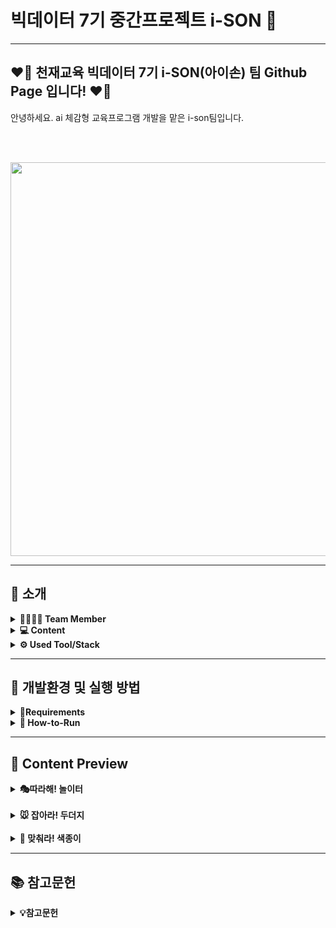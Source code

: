 # 빅데이터 7기 중간프로젝트 i-SON 👋
- - -
## **❤️‍🔥 천재교육 빅데이터 7기 i-SON(아이손) 팀 Github Page 입니다! ❤️‍🔥** 
안녕하세요. ai 체감형 교육프로그램 개발을 맡은 i-son팀입니다. 



<br>

<br>
<p align="left">
  <img src=https://github.com/sunny7319/Hands_MediaPipe_project/assets/112309620/b554d8c6-7b6c-4d5a-9b91-c6f864487d60 width = "630px">
</p>

- - -
## **🤍 소개**

<details>
<summary> <b>👨‍👨‍👧‍👦 Team Member</b></summary><br>
  


</br>
<table>
  <tr>
    <td align="center">
      <a href="https://github.com/bgmbgm94">
        <img src="https://github.com/bgmbgm94.png" width="150px;" alt="경만"/>
        <br />
        <sub><b>👑 백경만</b><br>🙋‍♂️ 모델 구현 및 발표</sub>
      </a>
    </td>
    <td align="center">
      <a href="https://github.com/choijouneun">
        <img src="https://github.com/choijouneun.png" width="150px;" alt="종은"/>
        <br />
        <sub><b>최종은</b><br>🙋‍♂️ 모델 구현 및 깃허브 관리</sub>
      </a>
    </td>
    <td align="center">
      <a href="https://github.com/LeeMin-a">
        <img src="https://github.com/LeeMin-a.png" width="150px;" alt="민아"/>
        <br />
        <sub><b>이민아</b><br>🙋‍♀️ 웹 개발</sub>
      </a>
    </td>
  </tr>
  <tr>
    <td align="center">
      <a href="https://github.com/sunny7319">
        <img src="https://github.com/sunny7319.png" width="150px;" alt="선영"/>
        <br />
        <sub><b>민선영</b><br>🙋‍♀️ 웹개발 및 깃허브 관리</sub>
      </a>
    </td>
    <td align="center">
      <a href="https://github.com/hanaSummer0701">
        <img src="https://github.com/hanaSummer0701.png" width="150px;" alt="하나"/>
        <br />
        <sub><b>장하나</b><br>🙋‍♀️ 데이터 엔지니어링 및 ppt 제작</sub>
      </a>
    </td>
    <td align="center">
      <a href="https://github.com/pch229">
        <img src="https://github.com/pch229.png" width="150px;" alt="찬혁"/>
        <br />
        <sub><b>박찬혁</b><br>🙋‍♂️ 데이터 엔지니어링 및 보고서 작성</sub>
      </a>
    </td>
  </tr>
</table>
</details>

<details>
<summary> <b>💻 Content</b></summary><br>

</br>

-  따라해! 놀이터 : 웹캠을 활용하여 유아들이 손을 통해 미리 학습된 그림자(개,고양이,나무,돌,해,...) 모양을 인식하면 해당 그림자에 맞는 이미지가 생성되는 게임으로, 5-7세 아이들의 소근육 발달에 도움을 준다. 

- 잡아라! 두더지 : 게임 내에 나타난 두더지 이미지
  
- 맞춰라! 색종이 : 게임내에 나타난 이미지를 보고 한글 교구를 이용하여 단어를 조합하는 게임으로, 5-7세 아이들의 언어발달과 더불어 한글 교구를 통한 소근육 발달에 도움을 준다.
</details>


<details>
<summary> <b>⚙️ Used Tool/Stack</b></summary><br>

</br>
<p align="left">


<img alt="Python" src ="https://img.shields.io/badge/Python-3776AB.svg?&style=for-the-badge&logo=Python&logoColor=white"/>
<img alt="TensorFlow" src ="https://img.shields.io/badge/TensorFlow-1677FF.svg?&style=for-the-badge&logo=TensorFlow&logoColor=black"/>
<img alt="Jupyter" src ="https://img.shields.io/badge/Jupyter-F37626.svg?&style=for-the-badge&logo=Jupyter&logoColor=white"/>
<img alt="OpenCV" src ="https://img.shields.io/badge/OpenCV-5C3EE8.svg?&style=for-the-badge&logo=OpenCV&logoColor=white"/>
<img alt="OpenAI" src ="https://img.shields.io/badge/OpenAI-412991.svg?&style=for-the-badge&logo=OpenAI&logoColor=white"/>
<img alt="Anaconda" src ="https://img.shields.io/badge/Anaconda-44A833.svg?&style=for-the-badge&logo=Anaconda&logoColor=black"/>
<img alt="Flask" src ="https://img.shields.io/badge/Flask-000000.svg?&style=for-the-badge&logo=Flask&logoColor=white"/>
</details>



- - -
## **🩶 개발환경 및 실행 방법**
<details>
<summary><b>📄Requirements</b></summary>
  <br>
  - 주요 개발환경
  <br>
  <br>
    - python==3.12.3
  <br>
    - numpy==1.26.4
  <br>
    - flask==3.0.3
  <br>
    - flask-sqlalchemy==3.1.1
  <br>
    - psycopg2==2.9.9
  <br>
    - opencv-python==4.9.0.80
  <br>
    - mediapipe==0.10.14
  <br>
    - cvzone==1.6.1
  <br>
    - tensorflow==2.16.1
  <br>
    - apscheduler==3.10.4
  <br>
    - torch==2.3.0
  <br>
    - torchvision==0.18.0
  <br>
    - requirements.txt를 별첨하였으며 requirements.txt를 install을 통해 라이브러리를 설치하여 적절하게 환경 Setting이 가능합니다.
  <br>

  </details>

<details>
<summary><b>🏃 How-to-Run</b></summary>
  <br>
  - 실행 방법
  <br>
  
  ### venv install
  ```bash
  conda create -n (이름) python==3.12.3 numpy==1.26.4 flask==3.0.3 flask-sqlalchemy==3.1.1 psycopg2==2.9.9 watchdog==4.0.1
  ```

  ### folder 
  ```bash
  cd anaconda3\envs\(이름)
  ```

  ### pakeage install
  ```bash
  -m pip install -r requirements.txt
  ```

  ### app run 
  `` 디렉토리에서
  ```bash
  python server.py
  ```

  <br>

</details>

- - -
## **🧑 Content Preview**
<details>
<summary><b>🎭따라해! 놀이터</b></summary>
  <p align='left'>
    <img src =  width = "400px">
    <img src =  width = "400px">
  </p>
</details>

<br>

<details>
<summary><b>🐭 잡아라! 두더지</b></summary>
  <p align='left'>
    <img src =  width = "400px">
    <img src =  width = "400px">
</details>

<br>

<details>
<summary><b>📝 맞춰라! 색종이</b></summary>
  <p align='left'>
    <img src =  width = "400px">
    <img src =  width = "400px">
  </p>
</details>

- - -
## **📚 참고문헌**
<details>
<summary><b>💡참고문헌 </b></summary>
<br>

- Prensky, M. (2001a). Digital natives, digital immigrants part 1. On the horizon, 9(5), 1-6.
- 이지우, 박유정. (2022). 게이미피케이션 기반 국내 유아교육 앱(app) 분석. 열린유아교육연구, 27(6), 29-52, 
10.20437/KOAECE27-6-02
- 백정열 (2018). 에듀테크의 기술 및 콘텐츠 동향. 정보통신기술진흥센터(1855), 14-28. 
- 김진수, 박남제 (2019). 게이미피케이션을 활용한 초등학생 블록체인기술 핵심원리 교육 탐구. 정보교육학회논문지, 23(2), 
141-148. 
- Kim, Kuyng-chul, Oh, Ah-reum, “A Study on the imaginative narratives of children using Augmented Reality (AR)-based 
educational play content”, Journal of Children's Media & Education , Vol. 20, No. 1, 169-195, Mar 2021.  이하 Kim, Oh. 
- 아시아경제) 투자 혹한기에도 에듀테크 기업엔 수백억대 뭉칫돈 몰린다   https://cm.asiae.co.kr/article/2022112508303826390 
- 이투데이) 국내 에듀테크 시장 2026년 11조원 전망…"공교육과 결합 추진"   https://www.etoday.co.kr/news/view/2285141 
- Kim, Oh.
</details>
